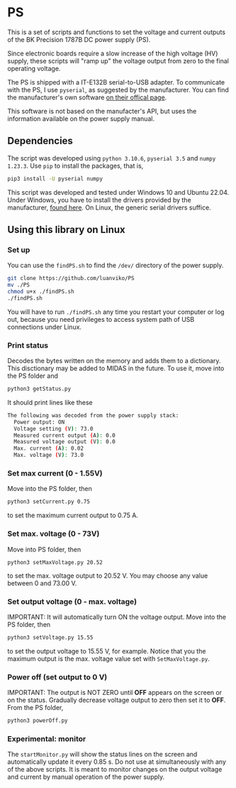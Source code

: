 # PS

This is a set of scripts and functions 
to set the voltage and current outputs of the 
BK Precision 1787B DC power supply (PS).

Since electronic boards require a slow increase 
of the high voltage (HV) supply, 
these scripts will "ramp up" the voltage output 
from zero to the final operating voltage.

The PS is shipped with a IT-E132B serial-to-USB adapter. 
To communicate with the PS, 
I use `pyserial`, as suggested by the manufacturer. 
You can find the manufacturer's own software [on their offical page](https://www.bkprecision.com/products/power-supplies/1787B-0-72vdc-0-15a-programmable-dc-supply-w-rs232-interface.html). 

This software is not based on the manufacter's API, 
but uses the information available on the power supply manual.


## Dependencies

The script was developed using `python 3.10.6`, `pyserial 3.5` and `numpy 1.23.3`. Use `pip` to install the packages, that is, 
```bash
pip3 install -U pyserial numpy
```

This script was developed and tested under Windows 10 and Ubuntu 22.04.
Under Windows, you have to install the drivers provided 
by the manufacturer, [found here](https://www.bkprecision.com/products/power-supplies/1787B-0-72vdc-0-15a-programmable-dc-supply-w-rs232-interface.html). 
On Linux, the generic serial drivers suffice. 


## Using this library on Linux

### Set up 
You can use the `findPS.sh` to find the `/dev/` directory 
of the power supply.

```bash
git clone https://github.com/luanviko/PS
mv ./PS
chmod u+x ./findPS.sh
./findPS.sh
```
You will have to run `./findPS.sh` any time you restart your computer or log out, because you need privileges to access system path of USB
connections under Linux.

### Print status
Decodes the bytes written on the memory 
and adds them to a dictionary. 
This disctionary may be added to MIDAS in the future.
To use it, move into the PS folder and 
```bash
python3 getStatus.py
```
It should print lines like these
```bash
The following was decoded from the power supply stack:
  Power output: ON
  Voltage setting (V): 73.0
  Measured current output (A): 0.0
  Measured voltage output (V): 0.0
  Max. current (A): 0.02
  Max. voltage (V): 73.0
```

### Set max current (0 - 1.55V)

Move into the PS folder, then 
```bash 
python3 setCurrent.py 0.75
```
to set the maximum current output to 0.75 A.

### Set max. voltage (0 - 73V)

Move into PS folder, then 
```
python3 setMaxVoltage.py 20.52
```
to set the max. voltage output to 20.52 V. 
You may choose any value between 0 and 73.00 V. 

### Set output voltage (0 - max. voltage)

IMPORTANT: It will automatically turn ON the voltage output.
Move into the PS folder, then 
```bash
python3 setVoltage.py 15.55 
```
to set the output voltage to 15.55 V, for example.
Notice that you the maximum output is the max. voltage 
value set with `SetMaxVoltage.py`.

### Power off (set output to 0 V)
IMPORTANT: The output is NOT ZERO until __OFF__
appears on the screen or on the status.
Gradually decrease voltage output to zero
then set it to __OFF__.
From the PS folder, 
```bash
python3 powerOff.py
```

### Experimental: monitor
The `startMonitor.py` will show the status lines 
on the screen and automatically update it every 0.85 s.
Do not use at simultaneously with any of the above scripts.
It is meant to monitor changes on the output voltage 
and current by manual operation of the power supply.


<!-- ## Encoding the voltage value

To send the correct value of HV, 
you need the bytes on addresses 3 to 25.
The encoding of the HV value is in the little-endian manner.
If you want to supply 1.5V, for example, 
you first convert such value to mV, 
then to the hexadecimal base: 15000 ->  -->

